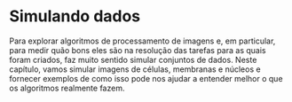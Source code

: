 # Simulando dados
Para explorar algoritmos de processamento de imagens e, em particular, para medir quão bons eles são na resolução das tarefas para as quais foram criados, faz muito sentido simular conjuntos de dados. Neste capítulo, vamos simular imagens de células, membranas e núcleos e fornecer exemplos de como isso pode nos ajudar a entender melhor o que os algoritmos realmente fazem.